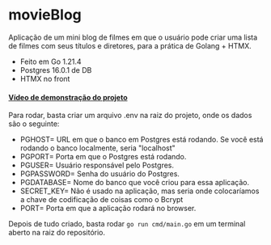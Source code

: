 # movieBlog
Aplicação de um mini blog de filmes em que o usuário pode criar uma lista de filmes com seus títulos e diretores,
para a prática de Golang + HTMX.
- Feito em Go 1.21.4
- Postgres 16.0.1 de DB 
- HTMX no front

#### [Vídeo de demonstração do projeto](https://i.imgur.com/XXE2a6V.mp4)

Para rodar, basta criar um arquivo .env na raiz do projeto, onde os dados são o seguinte:

- PGHOST= URL em que o banco em Postgres está rodando. Se você está rodando o banco localmente, seria "localhost"
- PGPORT= Porta em que o Postgres está rodando.
- PGUSER= Usuário responsável pelo Postgres.
- PGPASSWORD= Senha do usuário do Postgres.
- PGDATABASE= Nome do banco que você criou para essa aplicação.
- SECRET_KEY= Não é usado na aplicação, mas seria onde colocaríamos a chave de codificação de coisas como o Bcrypt
- PORT= Porta em que a aplicação rodará no browser.

Depois de tudo criado, basta rodar `go run cmd/main.go` em um terminal aberto na raiz do repositório.
